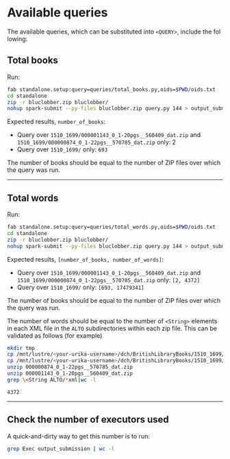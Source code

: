 # Available queries

The available queries, which can be substituted into `<QUERY>`, include the fol
lowing:

## Total books

Run:

```bash
fab standalone.setup:query=queries/total_books.py,oids=$PWD/oids.txt
cd standalone
zip -r bluclobber.zip bluclobber/
nohup spark-submit --py-files bluclobber.zip query.py 144 > output_submission &
```

Expected results, `number_of_books`:

* Query over `1510_1699/000001143_0_1-20pgs__560409_dat.zip` and `1510_1699/000000874_0_1-22pgs__570785_dat.zip` only: 2
* Query over `1510_1699/` only: `693`

The number of books should be equal to the number of ZIP files over which the query was run.

---

## Total words

Run:

```bash
fab standalone.setup:query=queries/total_words.py,oids=$PWD/oids.txt
cd standalone
zip -r bluclobber.zip bluclobber/
nohup spark-submit --py-files bluclobber.zip query.py 144 > output_submission &
```

Expected results, `[number_of_books, number_of_words]`:

* Query over `1510_1699/000001143_0_1-20pgs__560409_dat.zip` and `1510_1699/000000874_0_1-22pgs__570785_dat.zip` only: `[2, 4372]`
* Query over `1510_1699/` only: `[693, 17479341]`

The number of books should be equal to the number of ZIP files over which the query was run.

The number of words should be equal to the number of `<String>` elements in each XML file in the `ALTO` subdirectories within each zip file. This can be validated as follows (for example)

```bash
mkdir tmp
cp /mnt/lustre/<your-urika-username>/dch/BritishLibraryBooks/1510_1699/000001143_0_1-20pgs__560409_dat.zip .
cp /mnt/lustre/<your-urika-username>/dch/BritishLibraryBooks/1510_1699/000000874_0_1-22pgs__570785_dat.zip .
unzip 000000874_0_1-22pgs__570785_dat.zip
unzip 000001143_0_1-20pgs__560409_dat.zip
grep \<String ALTO/*xml|wc -l
```
```
4372
```

---

## Check the number of executors used

A quick-and-dirty way to get this number is to run:

```bash
grep Exec output_submission | wc -l
```
